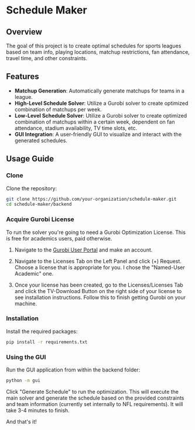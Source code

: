 # Schedule Maker

## Overview
The goal of this project is to create optimal schedules for sports leagues based on team info, playing locations, matchup restrictions, fan attendance, travel time, and other constraints. 

## Features
* **Matchup Generation**: Automatically generate matchups for teams in a league.
* **High-Level Schedule Solver**: Utilize a Gurobi solver to create optimized combination of matchups per week.
* **Low-Level Schedule Solver**: Utilize a Gurobi solver to create optimized combination of matchups within a certain week, dependent on fan attendance, stadium availability, TV time slots, etc.
* **GUI Integration**: A user-friendly GUI to visualize and interact with the generated schedules.

## Usage Guide

### Clone
Clone the repository:
```sh
git clone https://github.com/your-organization/schedule-maker.git
cd schedule-maker/backend
```

### Acquire Gurobi License
To run the solver you're going to need a Gurobi Optimization License. This is free for academics users, paid otherwise.

1. Navigate to the [Gurobi User Portal](https://portal.gurobi.com/iam/login/?target=https%3A%2F%2Fportal.gurobi.com%2F) and make an account.

2. Navigate to the Licenses Tab on the Left Panel and click (+) Request. Choose a license that is appropriate for you. I chose the "Named-User Academic" one.

3. Once your license has been created, go to the Licenses/Licenses Tab and click the TV-Download Button on the right side of your license to see installation instructions. Follow this to finish getting Gurobi on your machine.

### Installation
Install the required packages:
```sh
pip install -r requirements.txt
```

### Using the GUI
Run the GUI application from within the backend folder:
```sh
python -m gui
```

Click "Generate Schedule" to run the optimization. This will execute the main solver and generate the schedule based on the provided constraints and team information (currently set internally to NFL requirements). It will take 3-4 minutes to finish.

And that's it!
